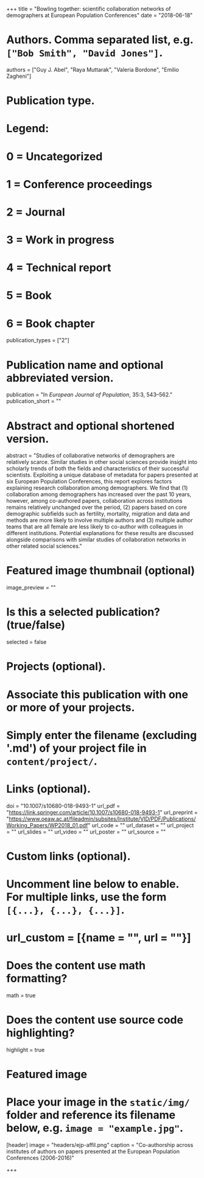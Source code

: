 +++
title = "Bowling together: scientific collaboration networks of demographers at European Population Conferences"
date = "2018-06-18"

# Authors. Comma separated list, e.g. `["Bob Smith", "David Jones"]`.
authors = ["Guy J. Abel", "Raya Muttarak", "Valeria Bordone", "Emilio Zagheni"]

# Publication type.
# Legend:
# 0 = Uncategorized
# 1 = Conference proceedings
# 2 = Journal
# 3 = Work in progress
# 4 = Technical report
# 5 = Book
# 6 = Book chapter
publication_types = ["2"]

# Publication name and optional abbreviated version.
publication = "In *European Journal of Population*, 35:3, 543–562."
publication_short = ""

# Abstract and optional shortened version.
abstract = "Studies of collaborative networks of demographers are relatively scarce. Similar studies in other social sciences provide insight into scholarly trends of both the fields and characteristics of their successful scientists. Exploiting a unique database of metadata for papers presented at six European Population Conferences, this report explores factors explaining research collaboration among demographers. We find that (1) collaboration among demographers has increased over the past 10 years, however, among co-authored papers, collaboration across institutions remains relatively unchanged over the period, (2) papers based on core demographic subfields such as fertility, mortality, migration and data and methods are more likely to involve multiple authors and (3) multiple author teams that are all female are less likely to co-author with colleagues in different institutions. Potential explanations for these results are discussed alongside comparisons with similar studies of collaboration networks in other related social sciences."

# Featured image thumbnail (optional)
image_preview = ""

# Is this a selected publication? (true/false)
selected = false

# Projects (optional).
#   Associate this publication with one or more of your projects.
#   Simply enter the filename (excluding '.md') of your project file in `content/project/`.


# Links (optional).
doi = "10.1007/s10680-018-9493-1"
url_pdf = "https://link.springer.com/article/10.1007/s10680-018-9493-1"
url_preprint = "https://www.oeaw.ac.at/fileadmin/subsites/Institute/VID/PDF/Publications/Working_Papers/WP2018_01.pdf"
url_code = ""
url_dataset = ""
url_project = ""
url_slides = ""
url_video = ""
url_poster = ""
url_source = ""

# Custom links (optional).
#   Uncomment line below to enable. For multiple links, use the form `[{...}, {...}, {...}]`.
# url_custom = [{name = "", url = ""}]

# Does the content use math formatting?
math = true

# Does the content use source code highlighting?
highlight = true

# Featured image
# Place your image in the `static/img/` folder and reference its filename below, e.g. `image = "example.jpg"`.
[header]
image = "headers/ejp-affil.png"
caption = "Co-authorship across institutes of authors on papers presented at the European Population Conferences (2006-2016)"

+++